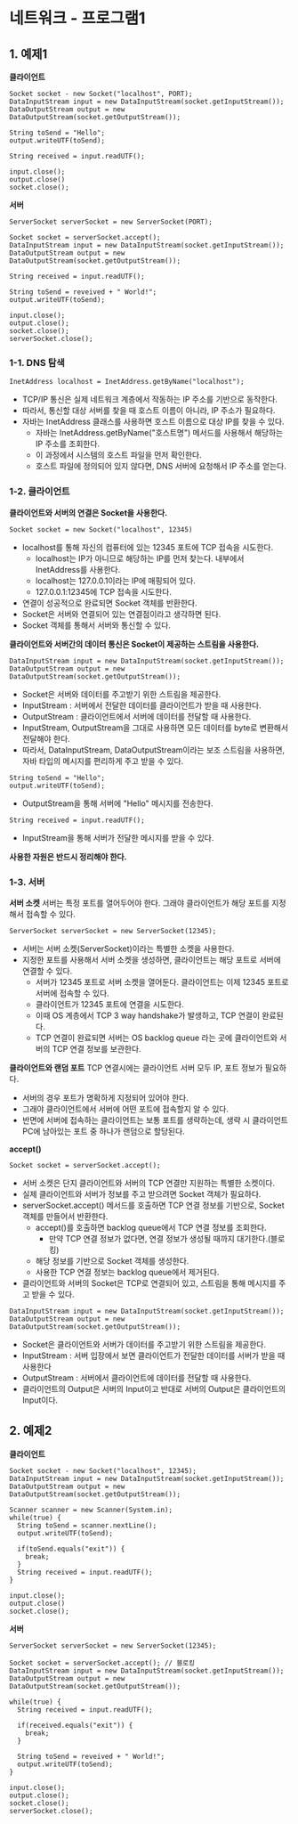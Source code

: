 # 네트워크 - 프로그램1

## 1. 예제1
**클라이언트**
```
Socket socket - new Socket("localhost", PORT);
DataInputStream input = new DataInputStream(socket.getInputStream());
DataOutputStream output = new DataOutputStream(socket.getOutputStream());

String toSend = "Hello";
output.writeUTF(toSend);

String received = input.readUTF();

input.close();
output.close()
socket.close();
```

**서버**
```
ServerSocket serverSocket = new ServerSocket(PORT);

Socket socket = serverSocket.accept();
DataInputStream input = new DataInputStream(socket.getInputStream());
DataOutputStream output = new DataOutputStream(socket.getOutputStream());

String received = input.readUTF();

String toSend = reveived + " World!";
output.writeUTF(toSend);

input.close();
output.close();
socket.close();
serverSocket.close();
```

### 1-1. DNS 탐색
```
InetAddress localhost = InetAddress.getByName("localhost");
```
- TCP/IP 통신은 실제 네트워크 계층에서 작동하는 IP 주소를 기반으로 동작한다.
- 따라서, 통신할 대상 서버를 찾을 때 호스트 이름이 아니라, IP 주소가 필요하다.
- 자바는 InetAddress 클래스를 사용하면 호스트 이름으로 대상 IP를 찾을 수 있다.
  - 자바는 InetAddress.getByName("호스트명") 메서드를 사용해서 해당하는 IP 주소를 조회한다.
  - 이 과정에서 시스템의 호스트 파일을 먼저 확인한다.
  - 호스트 파일에 정의되어 있지 않다면, DNS 서버에 요청해서 IP 주소를 얻는다.

### 1-2. 클라이언트
**클라이언트와 서버의 연결은 Socket을 사용한다.**
```
Socket socket = new Socket("localhost", 12345)
```
- localhost를 통해 자신의 컴퓨터에 있는 12345 포트에 TCP 접속을 시도한다.
  - localhost는 IP가 아니므로 해당하는 IP를 먼저 찾는다. 내부에서 InetAddress를 사용한다.
  - localhost는 127.0.0.1이라는 IP에 매핑되어 있다.
  - 127.0.0.1:12345에 TCP 접속을 시도한다.
- 연결이 성공적으로 완료되면 Socket 객체를 반환한다.
- Socket은 서버와 연결되어 있는 연결점이라고 생각하면 된다.
- Socket 객체를 통해서 서버와 통신할 수 있다.

**클라이언트와 서버간의 데이터 통신은 Socket이 제공하는 스트림을 사용한다.**
```
DataInputStream input = new DataInputStream(socket.getInputStream());
DataOutputStream output = new DataOutputStream(socket.getOutputStream());
```

- Socket은 서버와 데이터를 주고받기 위한 스트림을 제공한다.
- InputStream : 서버에서 전달한 데이터를 클라이언트가 받을 때 사용한다.
- OutputStream : 클라이언트에서 서버에 데이터를 전달할 때 사용한다.
- InputStream, OutputStream을 그대로 사용하면 모든 데이터를 byte로 변환해서 전달해야 한다.
- 따라서, DataInputStream, DataOutputStream이라는 보조 스트림을 사용하면, 자바 타입의 메시지를 편리하게 주고 받을 수 있다.

```
String toSend = "Hello";
output.writeUTF(toSend);
```
- OutputStream을 통해 서버에 "Hello" 메시지를 전송한다.

```
String received = input.readUTF();
```
- InputStream을 통해 서버가 전달한 메시지를 받을 수 있다.

**사용한 자원은 반드시 정리해야 한다.**

### 1-3. 서버
**서버 소켓**
서버는 특정 포트를 열어두어야 한다. 그래야 클라이언트가 해당 포트를 지정해서 접속할 수 있다.
```
ServerSocket serverSocket = new ServerSocket(12345);
```
- 서버는 서버 소켓(ServerSocket)이라는 특별한 소켓을 사용한다.
- 지정한 포트를 사용해서 서버 소켓을 생성하면, 클라이언트는 해당 포트로 서버에 연결할 수 있다.
  - 서버가 12345 포트로 서버 소켓을 열어둔다. 클라이언트는 이제 12345 포트로 서버에 접속할 수 있다.
  - 클라이언트가 12345 포트에 연결을 시도한다.
  - 이때 OS 계층에서 TCP 3 way handshake가 발생하고, TCP 연결이 완료된다.
  - TCP 연결이 완료되면 서버는 OS backlog queue 라는 곳에 클라이언트와 서버의 TCP 연결 정보를 보관한다.
 
**클라이언트와 랜덤 포트**
TCP 연결시에는 클라이언트 서버 모두 IP, 포트 정보가 필요하다.
- 서버의 경우 포트가 명확하게 지정되어 있어야 한다.
- 그래야 클라이언트에서 서버에 어떤 포트에 접속할지 알 수 있다.
- 반면에 서버에 접속하는 클라이언트는 보통 포트를 생략하는데, 생략 시 클라이언트 PC에 남아있는 포트 중 하나가 랜덤으로 할당된다.

**accept()**
```
Socket socket = serverSocket.accept();
```
- 서버 소켓은 단지 클라이언트와 서버의 TCP 연결만 지원하는 특별한 소켓이다.
- 실제 클라이언트와 서버가 정보를 주고 받으려면 Socket 객체가 필요하다.
- serverSocket.accept() 메서드를 호출하면 TCP 연결 정보를 기반으로, Socket 객체를 만들어서 반환한다.
  - accept()를 호출하면 backlog queue에서 TCP 연결 정보를 조회한다.
    - 만약 TCP 연결 정보가 없다면, 연결 정보가 생성될 때까지 대기한다.(블로킹)
  - 해당 정보를 기반으로 Socket 객체를 생성한다.
  - 사용한 TCP 연결 정보는 backlog queue에서 제거된다.
- 클라이언트와 서버의 Socket은 TCP로 연결되어 있고, 스트림을 통해 메시지를 주고 받을 수 있다.

```
DataInputStream input = new DataInputStream(socket.getInputStream());
DataOutputStream output = new DataOutputStream(socket.getOutputStream());
```
- Socket은 클라이언트와 서버가 데이터를 주고받기 위한 스트림을 제공한다.
- InputStream : 서버 입장에서 보면 클라이언트가 전달한 데이터를 서버가 받을 때 사용한다
- OutputStream : 서버에서 클라이언트에 데이터를 전달할 때 사용한다.
- 클라이언트의 Output은 서버의 Input이고 반대로 서버의 Output은 클라이언트의 Input이다.

## 2. 예제2
**클라이언트**
```
Socket socket - new Socket("localhost", 12345);
DataInputStream input = new DataInputStream(socket.getInputStream());
DataOutputStream output = new DataOutputStream(socket.getOutputStream());

Scanner scanner = new Scanner(System.in);
while(true) {
  String toSend = scanner.nextLine();
  output.writeUTF(toSend);

  if(toSend.equals("exit")) {
    break;
  }
  String received = input.readUTF();
}

input.close();
output.close()
socket.close();
```

**서버**
```
ServerSocket serverSocket = new ServerSocket(12345);

Socket socket = serverSocket.accept(); // 블로킹
DataInputStream input = new DataInputStream(socket.getInputStream());
DataOutputStream output = new DataOutputStream(socket.getOutputStream());

while(true) {
  String received = input.readUTF();

  if(received.equals("exit")) {
    break;
  }
  
  String toSend = reveived + " World!";
  output.writeUTF(toSend);
}

input.close();
output.close();
socket.close();
serverSocket.close();
```
